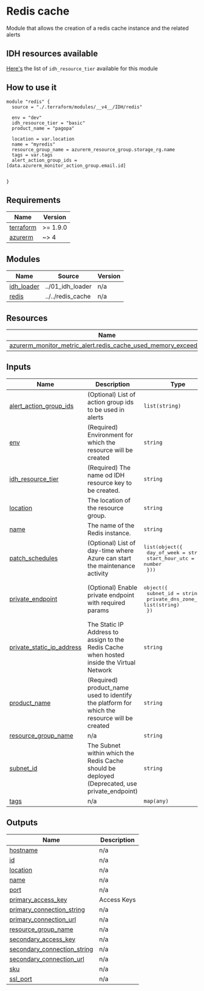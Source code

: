 # Redis cache



Module that allows the creation of a redis cache instance and the related alerts

## IDH resources available

[Here's](./LIBRARY.md) the list of `idh_resource_tier` available for this module

## How to use it

```hcl
module "redis" {
  source = "./.terraform/modules/__v4__/IDH/redis"

  env = "dev"
  idh_resource_tier = "basic"
  product_name = "pagopa"

  location = var.location
  name = "myredis"
  resource_group_name = azurerm_resource_group.storage_rg.name
  tags = var.tags
  alert_action_group_ids = [data.azurerm_monitor_action_group.email.id]


}
```

<!-- markdownlint-disable -->
<!-- BEGIN_TF_DOCS -->
## Requirements

| Name | Version |
|------|---------|
| <a name="requirement_terraform"></a> [terraform](#requirement\_terraform) | >= 1.9.0 |
| <a name="requirement_azurerm"></a> [azurerm](#requirement\_azurerm) | ~> 4 |

## Modules

| Name | Source | Version |
|------|--------|---------|
| <a name="module_idh_loader"></a> [idh\_loader](#module\_idh\_loader) | ../01_idh_loader | n/a |
| <a name="module_redis"></a> [redis](#module\_redis) | ../../redis_cache | n/a |

## Resources

| Name | Type |
|------|------|
| [azurerm_monitor_metric_alert.redis_cache_used_memory_exceeded](https://registry.terraform.io/providers/hashicorp/azurerm/latest/docs/resources/monitor_metric_alert) | resource |

## Inputs

| Name | Description | Type | Default | Required |
|------|-------------|------|---------|:--------:|
| <a name="input_alert_action_group_ids"></a> [alert\_action\_group\_ids](#input\_alert\_action\_group\_ids) | (Optional) List of action group ids to be used in alerts | `list(string)` | `[]` | no |
| <a name="input_env"></a> [env](#input\_env) | (Required) Environment for which the resource will be created | `string` | n/a | yes |
| <a name="input_idh_resource_tier"></a> [idh\_resource\_tier](#input\_idh\_resource\_tier) | (Required) The name od IDH resource key to be created. | `string` | n/a | yes |
| <a name="input_location"></a> [location](#input\_location) | The location of the resource group. | `string` | n/a | yes |
| <a name="input_name"></a> [name](#input\_name) | The name of the Redis instance. | `string` | n/a | yes |
| <a name="input_patch_schedules"></a> [patch\_schedules](#input\_patch\_schedules) | (Optional) List of day-time where Azure can start the maintenance activity | <pre>list(object({<br/>    day_of_week    = string<br/>    start_hour_utc = number<br/>  }))</pre> | `null` | no |
| <a name="input_private_endpoint"></a> [private\_endpoint](#input\_private\_endpoint) | (Optional) Enable private endpoint with required params | <pre>object({<br/>    subnet_id            = string<br/>    private_dns_zone_ids = list(string)<br/>  })</pre> | `null` | no |
| <a name="input_private_static_ip_address"></a> [private\_static\_ip\_address](#input\_private\_static\_ip\_address) | The Static IP Address to assign to the Redis Cache when hosted inside the Virtual Network | `string` | `null` | no |
| <a name="input_product_name"></a> [product\_name](#input\_product\_name) | (Required) product\_name used to identify the platform for which the resource will be created | `string` | n/a | yes |
| <a name="input_resource_group_name"></a> [resource\_group\_name](#input\_resource\_group\_name) | n/a | `string` | n/a | yes |
| <a name="input_subnet_id"></a> [subnet\_id](#input\_subnet\_id) | The Subnet within which the Redis Cache should be deployed (Deprecated, use private\_endpoint) | `string` | `null` | no |
| <a name="input_tags"></a> [tags](#input\_tags) | n/a | `map(any)` | n/a | yes |

## Outputs

| Name | Description |
|------|-------------|
| <a name="output_hostname"></a> [hostname](#output\_hostname) | n/a |
| <a name="output_id"></a> [id](#output\_id) | n/a |
| <a name="output_location"></a> [location](#output\_location) | n/a |
| <a name="output_name"></a> [name](#output\_name) | n/a |
| <a name="output_port"></a> [port](#output\_port) | n/a |
| <a name="output_primary_access_key"></a> [primary\_access\_key](#output\_primary\_access\_key) | Access Keys |
| <a name="output_primary_connection_string"></a> [primary\_connection\_string](#output\_primary\_connection\_string) | n/a |
| <a name="output_primary_connection_url"></a> [primary\_connection\_url](#output\_primary\_connection\_url) | n/a |
| <a name="output_resource_group_name"></a> [resource\_group\_name](#output\_resource\_group\_name) | n/a |
| <a name="output_secondary_access_key"></a> [secondary\_access\_key](#output\_secondary\_access\_key) | n/a |
| <a name="output_secondary_connection_string"></a> [secondary\_connection\_string](#output\_secondary\_connection\_string) | n/a |
| <a name="output_secondary_connection_url"></a> [secondary\_connection\_url](#output\_secondary\_connection\_url) | n/a |
| <a name="output_sku"></a> [sku](#output\_sku) | n/a |
| <a name="output_ssl_port"></a> [ssl\_port](#output\_ssl\_port) | n/a |
<!-- END_TF_DOCS -->
